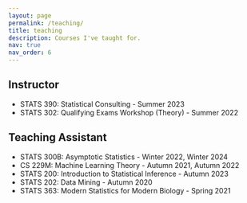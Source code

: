 ```yaml
---
layout: page
permalink: /teaching/
title: teaching
description: Courses I've taught for.
nav: true
nav_order: 6
---
```


## Instructor

* STATS 390: Statistical Consulting - Summer 2023
* STATS 302: Qualifying Exams Workshop (Theory) - Summer 2022

## Teaching Assistant

* STATS 300B: Asymptotic Statistics - Winter 2022, Winter 2024
* CS 229M: Machine Learning Theory - Autumn 2021, Autumn 2022
* STATS 200: Introduction to Statistical Inference - Autumn 2023
* STATS 202: Data Mining - Autumn 2020
* STATS 363: Modern Statistics for Modern Biology - Spring 2021
